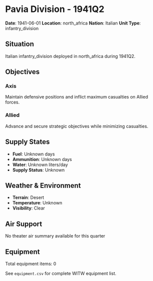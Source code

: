 # Pavia Division - 1941Q2

**Date**: 1941-06-01
**Location**: north_africa
**Nation**: Italian
**Unit Type**: infantry_division

## Situation

Italian infantry_division deployed in north_africa during 1941Q2.

## Objectives

### Axis
Maintain defensive positions and inflict maximum casualties on Allied forces.

### Allied
Advance and secure strategic objectives while minimizing casualties.

## Supply States

- **Fuel**: Unknown days
- **Ammunition**: Unknown days
- **Water**: Unknown liters/day
- **Supply Status**: Unknown

## Weather & Environment

- **Terrain**: Desert
- **Temperature**: Unknown
- **Visibility**: Clear

## Air Support

No theater air summary available for this quarter

## Equipment

Total equipment items: 0

See `equipment.csv` for complete WITW equipment list.
